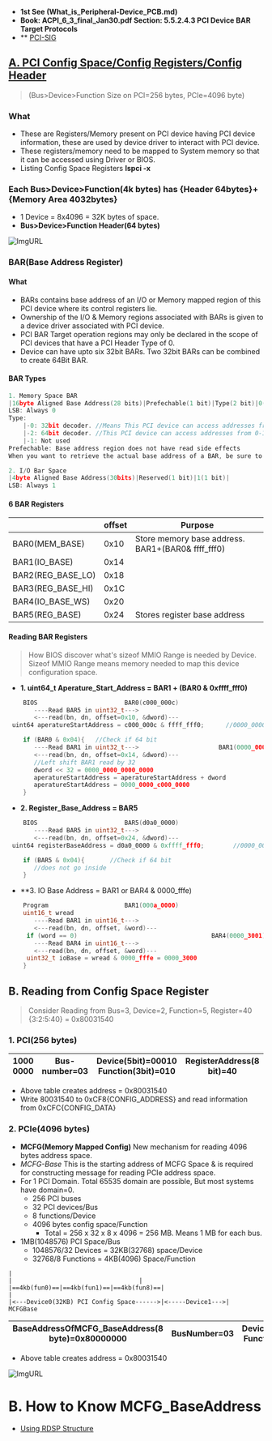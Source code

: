 - **1st See (What_is_Peripheral-Device_PCB.md)**
- **Book: ACPI_6_3_final_Jan30.pdf Section: 5.5.2.4.3 PCI Device BAR Target Protocols**
- ** [PCI-SIG](https://pcisig.com/specifications?field_technology_value%5B%5D=express&speclib=bar)

## [A. PCI Config Space/Config Registers/Config Header](https://wiki.osdev.org/PCI#PCI_Device_Structure)
> (Bus>Device>Function Size on PCI=256 bytes, PCIe=4096 byte)
 ### What
  - These are Registers/Memory present on PCI device having PCI device information, these are used by device driver to interact with PCI device.
  - These registers/memory need to be mapped to System memory so that it can be accessed using Driver or BIOS.
  - Listing Config Space Registers **lspci -x**
### Each Bus>Device>Function(4k bytes) has {Header 64bytes}+{Memory Area 4032bytes}
  - 1 Device = 8x4096 = 32K bytes of space.
  - **Bus>Device>Function Header(64 bytes)**

![ImgURL](https://i.ibb.co/Tt0N7Tq/pci-header.png)

### BAR(Base Address Register)
#### What
  - BARs contains base address of an I/O or Memory mapped region of this PCI device where its control registers lie.
  - Ownership of the I/O & Memory regions associated with BARs is given to a device driver associated with PCI device.
  - PCI BAR Target operation regions may only be declared in the scope of PCI devices that have a PCI Header Type of 0.
  - Device can have upto six 32bit BARs. Two 32bit BARs can be combined to create 64Bit BAR.
#### BAR Types
```c
1. Memory Space BAR
|16byte Aligned Base Address(28 bits)|Prefechable(1 bit)|Type(2 bit)|0(1 bit)|
LSB: Always 0
Type:
	|-0: 32bit decoder.	//Means This PCI device can access addresses from 0-4GB. 2^32 = 4GB. BIOS will mmap this device's Memory(after header) to MMIO_LOW.
	|-2: 64bit decoder.	//This PCI device can access addresses from 0-16ExaBytes. BIOS can allocate space from MMIO_LOW or MMIO_HIGH. In this case next BAR is ganged together.
	|-1: Not used
Prefechable: Base address region does not have read side effects
When you want to retrieve the actual base address of a BAR, be sure to mask the lower bits.

2. I/O Bar Space
|4byte Aligned Base Address(30bits)|Reserved(1 bit)|1(1 bit)|
LSB: Always 1

```
#### 6 BAR Registers

||offset|Purpose|
|---|---|---|
|BAR0(MEM_BASE)|0x10|Store memory base address. BAR1+(BAR0& ffff_fff0)|
|BAR1(IO_BASE)|0x14||
|BAR2(REG_BASE_LO)|0x18||
|BAR3(REG_BASE_HI)|0x1C||
|BAR4(IO_BASE_WS)|0x20||
|BAR5(REG_BASE)|0x24|Stores register base address|

#### Reading BAR Registers
> How BIOS discover what's sizeof MMIO Range is needed by Device. Sizeof MMIO Range means memory needed to map this device configuration space.
- **1. uint64_t  Aperature_Start_Address = BAR1 + (BAR0 & 0xffff_fff0)**
```c
    BIOS						BAR0(c000_000c)
       ----Read BAR5 in uint32_t--->
       <---read(bn, dn, offset=0x10, &dword)---
 uint64 aperatureStartAddress = c000_000c & ffff_fff0;      //0000_0000_c000_0000

    if (BAR0 & 0x04){   //Check if 64 bit
       ----Read BAR1 in uint32_t--->                      BAR1(0000_0000)
       <---read(bn, dn, offset=0x14, &dword)---
       //Left shift BAR1 read by 32
       dword << 32 = 0000_0000_0000_0000
       aperatureStartAddress = aperatureStartAddress + dword
       aperatureStartAddress = 0000_0000_c000_0000
    }
```

- **2. Register_Base_Address = BAR5**
```c
    BIOS						BAR5(d0a0_0000)
       ----Read BAR5 in uint32_t--->
       <---read(bn, dn, offset=0x24, &dword)---
 uint64 registerBaseAddress = d0a0_0000 & 0xffff_fff0;	      //0000_0000_d0a0_0000

    if (BAR5 & 0x04){       //Check if 64 bit
       //does not go inside
    }
```

- **3. IO Base Address = BAR1 or BAR4 & 0000_fffe)
```c
    Program						BAR1(000a_0000)
    uint16_t wread
       ----Read BAR1 in uint16_t--->
       <---read(bn, dn, offset, &word)---
     if (word == 0)                                     BAR4(0000_3001)
       ----Read BAR4 in uint16_t--->
       <---read(bn, dn, offset, &word)---
     uint32_t ioBase = wread & 0000_fffe = 0000_3000
    }
```

## B. Reading from Config Space Register
> Consider Reading from Bus=3, Device=2, Function=5, Register=40 {3:2:5:40} = 0x80031540

### 1. PCI(256 bytes)

|1000 0000|Bus-number=03|Device(5bit)=00010 Function(3bit)=010|RegisterAddress(8 bit)=40| 
| --- | --- | --- | --- | 

- Above table creates address = 0x80031540
- Write 80031540 to 0xCF8{CONFIG_ADDRESS} and read information from 0xCFC{CONFIG_DATA}

### 2. PCIe(4096 bytes)
- **MCFG(Memory Mapped Config)** New mechanism for reading 4096 bytes address space.
- *MCFG-Base* This is the starting address of MCFG Space & is required for constructing message for reading PCIe address space.  
- For 1 PCI Domain.          Total 65535 domain are possible, But most systems have domain=0.
  - 256 PCI buses
  - 32 PCI devices/Bus
  - 8 functions/Device
  - 4096 bytes config space/Function
	  - Total = 256 x 32 x 8 x 4096 = 256 MB. Means 1 MB for each bus.
- 1MB(1048576) PCI Space/Bus
	- 1048576/32 Devices = 32KB(32768) space/Device
	- 32768/8 Functions = 4KB(4096) Space/Function
```
|																					|									|
|==4kb(fun0)==|==4kb(fun1)==|==4kb(fun8)==|									|
|<---Device0(32KB) PCI Config Space------>|<-----Device1--->|
MCFGBase
```
		
|BaseAddressOfMCFG_BaseAddress(8 byte)=0x80000000|BusNumber=03|Device(5bit)=00010 Function(3bit)=101|RegisterAddress(12bit)=40 |
| --- | --- | --- | --- |

- Above table creates address = 0x80031540		

![ImgURL](https://i.ibb.co/LSnZW04/mmcfg-space.png)


# B. How to Know MCFG_BaseAddress
- [Using RDSP Structure](RDSP.md)
